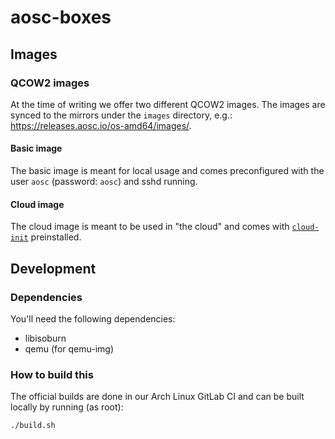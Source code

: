 # aosc-boxes

## Images

### QCOW2 images
At the time of writing we offer two different QCOW2 images. The images are synced to the mirrors under the `images` directory, e.g.: https://releases.aosc.io/os-amd64/images/.

#### Basic image
The basic image is meant for local usage and comes preconfigured with the user `aosc` (password: `aosc`) and sshd running.

#### Cloud image
The cloud image is meant to be used in "the cloud" and comes with [`cloud-init`](https://cloud-init.io/) preinstalled.

## Development

### Dependencies
You'll need the following dependencies:

* libisoburn
* qemu (for qemu-img)

### How to build this
The official builds are done in our Arch Linux GitLab CI and can be built locally by running (as root):

    ./build.sh
